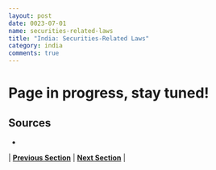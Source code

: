 ```yaml
---
layout: post
date: 0023-07-01
name: securities-related-laws
title: "India: Securities-Related Laws"
category: india
comments: true
---
```


# Page in progress, stay tuned!

Sources 
--- 
- 


| **[Previous Section](https://neo-project.github.io/global-blockchain-compliance-hub//india/india-laws-token-sales.html)** | **[Next Section](https://neo-project.github.io/global-blockchain-compliance-hub//india/india-privacy-and-data-protection.html)** |
